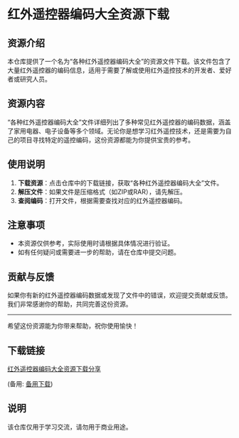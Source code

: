# 红外遥控器编码大全资源下载

## 资源介绍

本仓库提供了一个名为“各种红外遥控器编码大全”的资源文件下载。该文件包含了大量红外遥控器的编码信息，适用于需要了解或使用红外遥控技术的开发者、爱好者或研究人员。

## 资源内容

“各种红外遥控器编码大全”文件详细列出了多种常见红外遥控器的编码数据，涵盖了家用电器、电子设备等多个领域。无论你是想学习红外遥控技术，还是需要为自己的项目寻找特定的遥控编码，这份资源都能为你提供宝贵的参考。

## 使用说明

1. **下载资源**：点击仓库中的下载链接，获取“各种红外遥控器编码大全”文件。
2. **解压文件**：如果文件是压缩格式（如ZIP或RAR），请先解压。
3. **查阅编码**：打开文件，根据需要查找对应的红外遥控器编码。

## 注意事项

- 本资源仅供参考，实际使用时请根据具体情况进行验证。
- 如有任何疑问或需要进一步的帮助，请在仓库中提交问题。

## 贡献与反馈

如果你有新的红外遥控器编码数据或发现了文件中的错误，欢迎提交贡献或反馈。我们非常感谢你的帮助，共同完善这份资源。

---

希望这份资源能为你带来帮助，祝你使用愉快！

## 下载链接
[红外遥控器编码大全资源下载分享](https://pan.quark.cn/s/9d244e191fcf) 

(备用: [备用下载](https://pan.baidu.com/s/1PsPe5sFdp5v1RONuO9UqcQ?pwd=1234))

## 说明

该仓库仅用于学习交流，请勿用于商业用途。
